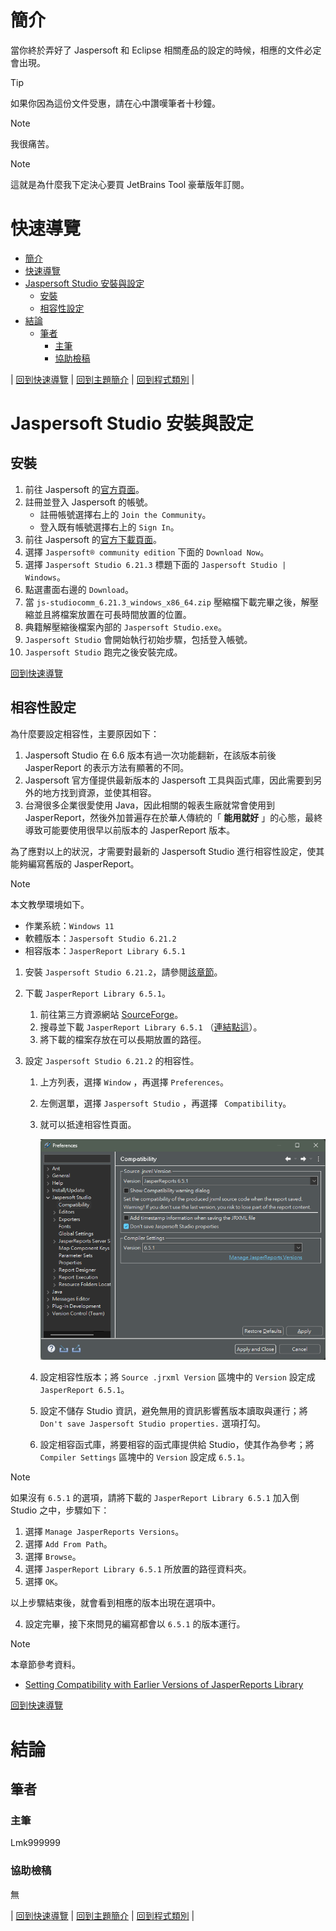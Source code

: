 # 簡介
當你終於弄好了 Jaspersoft 和 Eclipse 相關產品的設定的時候，相應的文件必定會出現。

> [!TIP]
> 如果你因為這份文件受惠，請在心中讚嘆筆者十秒鐘。

> [!NOTE]
> 我很痛苦。

> [!NOTE]
> 這就是為什麼我下定決心要買 JetBrains Tool 豪華版年訂閱。


# 快速導覽
- [簡介](#簡介)
- [快速導覽](#快速導覽)
- [Jaspersoft Studio 安裝與設定](#jaspersoft-studio-安裝與設定)
  - [安裝](#安裝)
  - [相容性設定](#相容性設定)
- [結論](#結論)
  - [筆者](#筆者)
    - [主筆](#主筆)
    - [協助檢稿](#協助檢稿)

|
[回到快速導覽](#快速導覽)
|
[回到主題簡介](./Eclipse.md)
|
[回到程式類別](../Program.md)
|


# Jaspersoft Studio 安裝與設定

## 安裝

1. 前往 Jaspersoft 的[官方頁面](https://community.jaspersoft.com/)。
2. 註冊並登入 Jaspersoft 的帳號。
      + 註冊帳號選擇右上的 `Join the Community`。
      + 登入既有帳號選擇右上的 `Sign In`。
3. 前往 Jaspersoft 的[官方下載頁面](https://community.jaspersoft.com/download-jaspersoft/)。
4. 選擇 `Jaspersoft® community edition` 下面的 `Download Now`。
5. 選擇 `Jaspersoft Studio 6.21.3` 標題下面的 `Jaspersoft Studio | Windows`。
6. 點選畫面右邊的 `Download`。
7. 當 `js-studiocomm_6.21.3_windows_x86_64.zip` 壓縮檔下載完畢之後，解壓縮並且將檔案放置在可長時間放置的位置。
8. 典籍解壓縮後檔案內部的 `Jaspersoft Studio.exe`。
9. `Jaspersoft Studio` 會開始執行初始步驟，包括登入帳號。
10. `Jaspersoft Studio` 跑完之後安裝完成。

[回到快速導覽](#快速導覽)


## 相容性設定
為什麼要設定相容性，主要原因如下：
1. Jaspersoft Studio 在 6.6 版本有過一次功能翻新，在該版本前後 JasperReport 的表示方法有顯著的不同。
2. Jaspersoft 官方僅提供最新版本的 Jaspersoft 工具與函式庫，因此需要到另外的地方找到資源，並使其相容。
3. 台灣很多企業很愛使用 Java，因此相關的報表生廠就常會使用到 JasperReport，然後外加普遍存在於華人傳統的「 **能用就好** 」的心態，最終導致可能要使用很早以前版本的 JasperReport 版本。

為了應對以上的狀況，才需要對最新的 Jaspersoft Studio 進行相容性設定，使其能夠編寫舊版的 JasperReport。

> [!NOTE]
> 本文教學環境如下。
> + 作業系統：`Windows 11`
> + 軟體版本：`Jaspersoft Studio 6.21.2`
> + 相容版本：`JasperReport Library 6.5.1`

1. 安裝 `Jaspersoft Studio 6.21.2`，請參閱[該章節](#安裝)。

2. 下載 `JasperReport Library 6.5.1`。
   1. 前往第三方資源網站 [SourceForge](https://sourceforge.net/)。
   2. 搜尋並下載 `JasperReport Library 6.5.1` （[連結點這](https://sourceforge.net/projects/jasperreports/files/archive/jasperreports/JasperReports%206.5.1/)）。
   3. 將下載的檔案存放在可以長期放置的路徑。

3. 設定 `Jaspersoft Studio 6.21.2` 的相容性。
   1. 上方列表，選擇 `Window` ，再選擇 `Preferences`。
   2. 左側選單，選擇 `Jaspersoft Studio` ，再選擇 ` Compatibility`。
   3. 就可以抵達相容性頁面。

      ![相容性頁面](./image/JaspersoftStudioCompatibility-20240527-01-nomark-01.png)

   4. 設定相容性版本；將 `Source .jrxml Version` 區塊中的 `Version` 設定成 `JasperReport 6.5.1`。
   5. 設定不儲存 Studio 資訊，避免無用的資訊影響舊版本讀取與運行；將 `Don't save Jaspersoft Studio properties.` 選項打勾。
   6. 設定相容函式庫，將要相容的函式庫提供給 Studio，使其作為參考；將 `Compiler Settings` 區塊中的 `Version` 設定成 `6.5.1`。

> [!NOTE]
> 如果沒有 `6.5.1` 的選項，請將下載的 `JasperReport Library 6.5.1` 加入倒 Studio 之中，步驟如下：
> 1. 選擇 `Manage JasperReports Versions`。
> 2. 選擇 `Add From Path`。
> 3. 選擇 `Browse`。
> 4. 選擇 `JasperReport Library 6.5.1` 所放置的路徑資料夾。
> 5. 選擇 `OK`。
>
> 以上步驟結束後，就會看到相應的版本出現在選項中。

4. 設定完畢，接下來問見的編寫都會以 `6.5.1` 的版本運行。

> [!NOTE]
> 本章節參考資料。
> + [Setting Compatibility with Earlier Versions of JasperReports Library](https://community.jaspersoft.com/documentation_/jaspersoft-studio-user-guide/v820/jss-user-_-compatibility-with-earlier-versions/)

[回到快速導覽](#快速導覽)


# 結論

## 筆者

### 主筆
Lmk999999


### 協助檢稿
無

|
[回到快速導覽](#快速導覽)
|
[回到主題簡介](./Eclipse.md)
|
[回到程式類別](../Program.md)
|
